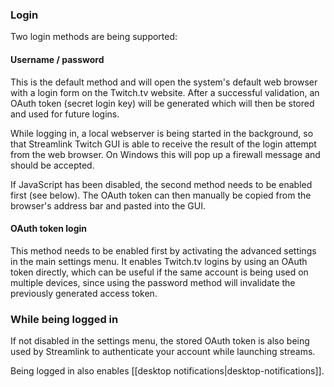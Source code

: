 ### Login

Two login methods are being supported:

#### Username / password

This is the default method and will open the system's default web browser with a login form on the Twitch.tv website. After a successful validation, an OAuth token (secret login key) will be generated which will then be stored and used for future logins.

While logging in, a local webserver is being started in the background, so that Streamlink Twitch GUI is able to receive the result of the login attempt from the web browser. On Windows this will pop up a firewall message and should be accepted.

If JavaScript has been disabled, the second method needs to be enabled first (see below). The OAuth token can then manually be copied from the browser's address bar and pasted into the GUI.

#### OAuth token login

This method needs to be enabled first by activating the advanced settings in the main settings menu. It enables Twitch.tv logins by using an OAuth token directly, which can be useful if the same account is being used on multiple devices, since using the password method will invalidate the previously generated access token.


### While being logged in

If not disabled in the settings menu, the stored OAuth token is also being used by Streamlink to authenticate your account while launching streams.

Being logged in also enables [[desktop notifications|desktop-notifications]].
